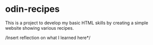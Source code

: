 # odin-recipes

This is a project to develop my basic HTML skills by creating a simple 
website showing various recipes.

/Insert reflection on what I learned here*/